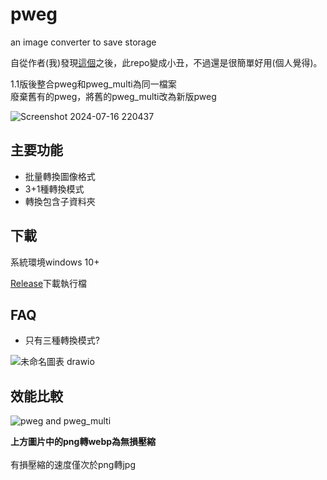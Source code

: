 # pweg
an image converter to save storage

自從作者(我)發現[這個](https://github.com/Lymphatus/caesium-image-compressor)之後，此repo變成小丑，不過還是很簡單好用(個人覺得)。

1.1版後整合pweg和pweg_multi為同一檔案  
廢棄舊有的pweg，將舊的pweg_multi改為新版pweg  

![Screenshot 2024-07-16 220437](https://github.com/user-attachments/assets/66706762-5b5e-4beb-b870-67e66f15c448)

## 主要功能
 - 批量轉換圖像格式
 - 3+1種轉換模式
 - 轉換包含子資料夾

## 下載
系統環境windows 10+

[Release](https://github.com/Artin0123/pweg/releases "Release")下載執行檔

## FAQ
 - 只有三種轉換模式?

![未命名圖表 drawio](https://github.com/user-attachments/assets/5a7e8824-fc8e-4a38-a553-00cf17188d09)
 
## 效能比較
![pweg and pweg_multi](https://github.com/user-attachments/assets/22c0b228-45f1-43ef-bbf3-dfd78b17103f)  

**上方圖片中的png轉webp為無損壓縮**  
<br/>
有損壓縮的速度僅次於png轉jpg
